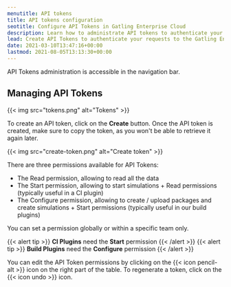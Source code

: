 ```yaml
---
menutitle: API tokens
title: API tokens configuration
seotitle: Configure API Tokens in Gatling Enterprise Cloud
description: Learn how to administrate API tokens to authenticate your requests to the Gatling Enterprise Cloud public API.
lead: Create API Tokens to authenticate your requests to the Gatling Enterprise Cloud public API.
date: 2021-03-10T13:47:16+00:00
lastmod: 2021-08-05T13:13:30+00:00
---
```


API Tokens administration is accessible in the navigation bar.

## Managing API Tokens

{{< img src="tokens.png" alt="Tokens" >}}

To create an API token, click on the **Create** button.
Once the API token is created, make sure to copy the token, as you won't be able to retrieve it again later.

{{< img src="create-token.png" alt="Create token" >}}

There are three permissions available for API Tokens:

- The Read permission, allowing to read all the data
- The Start permission, allowing to start simulations + Read permissions (typically useful in a CI plugin)
- The Configure permission, allowing to create / upload packages and create simulations + Start permissions (typically useful in our build plugins)

You can set a permission globally or within a specific team only.

{{< alert tip >}}
**CI Plugins** need the **Start** permission
{{< /alert >}}
{{< alert tip >}}
**Build Plugins** need the **Configure** permission
{{< /alert >}}

You can edit the API Token permissions by clicking on the {{< icon pencil-alt >}} icon on the right part of the table. 
To regenerate a token, click on the {{< icon undo >}} icon.
